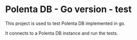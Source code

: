 # Polenta DB - Go version - test

This project is used to test Polenta DB implemented in go.

It connects to a Polenta DB instance and run the tests.

